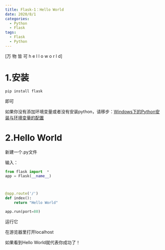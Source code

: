```yaml
---
title: Flask-1：Hello World
date: 2020/8/1
categories:
  - Python
  - Flask
tags:
  - Flask
  - Python
---
```


[万 物 皆 可 h e l l o w o r l d]

<!--more-->

# 1.安装

```bash
pip install flask
```
即可

如果你没有添加环境变量或者没有安装python，请移步：[Windows下的Python安装与环境变量的配置](https://www.cnblogs.com/vilee/p/10029675.html)

# 2.Hello World

新建一个.py文件

输入：
```python
from flask import  *
app = Flask(__name__)



@app.route('/')
def index():
    return "Hello World"

app.run(port=80)
```

运行它

在游览器里打开localhost

如果看到Hello World就代表你成功了！
